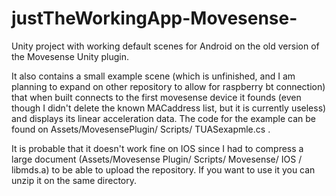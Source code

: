 # justTheWorkingApp-Movesense-
Unity project with working default scenes for Android on the old version of the Movesense Unity plugin. 

It also contains a small example scene (which is unfinished, and I am planning to expand on other repository to allow for raspberry bt connection) that when built connects to the first movesense device it founds (even though I didn't delete the known MACaddress list, but it is currently useless) and displays its linear acceleration data. The code for the example can be found on Assets/MovesensePlugin/ Scripts/ TUASexapmle.cs .

It is probable that it doesn't work fine on IOS since I had to compress a large document (Assets/Movesense Plugin/ Scripts/ Movesense/ IOS / libmds.a) to be able to upload the repository. If you want to use it you can unzip it on the same directory.
